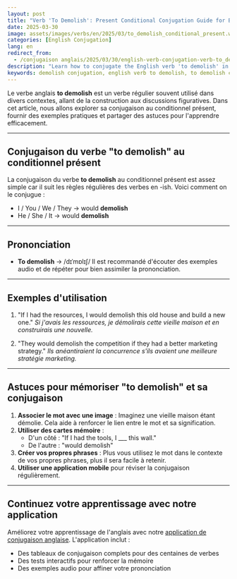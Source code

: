 ```yaml
---
layout: post 
title: "Verb 'To Demolish': Present Conditional Conjugation Guide for Beginners"
date: 2025-03-30
image: assets/images/verbs/en/2025/03/to_demolish_conditional_present.webp
categories: [English Conjugation]
lang: en 
redirect_from:
  - /conjugaison anglais/2025/03/30/english-verb-conjugation-verb-to_demolish-conditional-present/ 
description: "Learn how to conjugate the English verb 'to demolish' in the present conditional. This comprehensive guide is perfect for beginners who want to learn how to use 'to demolish' correctly with examples and practical tips."
keywords: demolish conjugation, english verb to demolish, to demolish conditional present, english conjugation, learn english
---
```


Le verbe anglais **to demolish** est un verbe régulier souvent utilisé dans divers contextes, allant de la construction aux discussions figuratives. Dans cet article, nous allons explorer sa conjugaison au conditionnel présent, fournir des exemples pratiques et partager des astuces pour l'apprendre efficacement.


---

## Conjugaison du verbe "to demolish" au conditionnel présent

La conjugaison du verbe **to demolish** au conditionnel présent est assez simple car il suit les règles régulières des verbes en -ish. Voici comment on le conjugue :

- I / You / We / They → would **demolish**
- He / She / It → would **demolish**

---

## Prononciation

- **To demolish** → /dɪˈmɒlɪʃ/
Il est recommandé d'écouter des exemples audio et de répéter pour bien assimiler la prononciation.

---

## Exemples d'utilisation

1. "If I had the resources, I would demolish this old house and build a new one."
   _Si j'avais les ressources, je démolirais cette vieille maison et en construirais une nouvelle._

2. "They would demolish the competition if they had a better marketing strategy."
   _Ils anéantiraient la concurrence s'ils avaient une meilleure stratégie marketing._

---

## Astuces pour mémoriser "to demolish" et sa conjugaison

1. **Associer le mot avec une image** : Imaginez une vieille maison étant démolie. Cela aide à renforcer le lien entre le mot et sa signification.
2. **Utiliser des cartes mémoire** :  
   - D'un côté : "If I had the tools, I ___ this wall."  
   - De l'autre : "would demolish"
3. **Créer vos propres phrases** : Plus vous utilisez le mot dans le contexte de vos propres phrases, plus il sera facile à retenir.
4. **Utiliser une application mobile** pour réviser la conjugaison régulièrement.

---

## Continuez votre apprentissage avec notre application

Améliorez votre apprentissage de l'anglais avec notre [application de conjugaison anglaise]({{site.appStore.en}}). L'application inclut :

- Des tableaux de conjugaison complets pour des centaines de verbes
- Des tests interactifs pour renforcer la mémoire
- Des exemples audio pour affiner votre prononciation